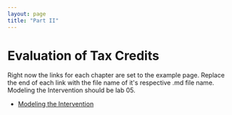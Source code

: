 ```yaml
---
layout: page
title: "Part II"
---
```


# Evaluation of Tax Credits

Right now the links for each chapter are set to the example page. Replace the end of each link with the file name of it's respective .md file name. Modeling the Intervention 
should be lab 05.

  - [Modeling the Intervention](https://r-class.github.io/cpp-528-fall-2021-group-01/_posts/2021-03-14-ch01-example_page/)
 
